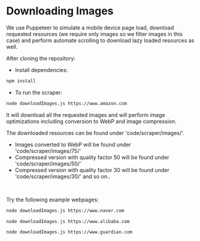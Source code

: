 # Downloading Images

We use Puppeteer to simulate a mobile device page load, download requested resources (we require only images so we filter images in this case) and perform automate scrolling to download lazy loaded resources as well.

After cloning the repository:

- Install dependencies:

```sh
npm install
```

- To run the scraper:

```sh
node downloadImages.js https://www.amazon.com
```
It will download all the requested images and will perform image optimizations including conversion to WebP and image compression.

The downloaded resources can be found under 'code/scraper/images/'. 
- Images converted to WebP will be found under 'code/scraper/images/75/'
- Compressed version with quality factor 50 will be found under 'code/scraper/images/50/'
- Compressed version with quality factor 30 will be found under 'code/scraper/images/30/'
and so on..
<br>

Try the following example webpages:
```sh
node downloadImages.js https://www.naver.com
```
```sh
node downloadImages.js https://www.alibaba.com
```
```sh
node downloadImages.js https://www.guardian.com
```
<br>

